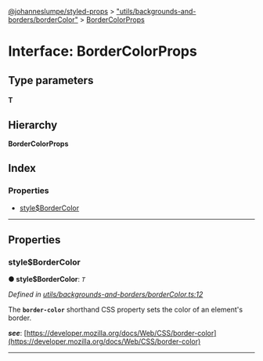 [@johanneslumpe/styled-props](../README.md) > ["utils/backgrounds-and-borders/borderColor"](../modules/_utils_backgrounds_and_borders_bordercolor_.md) > [BorderColorProps](../interfaces/_utils_backgrounds_and_borders_bordercolor_.bordercolorprops.md)

# Interface: BorderColorProps

## Type parameters
#### T 
## Hierarchy

**BorderColorProps**

## Index

### Properties

* [style$BorderColor](_utils_backgrounds_and_borders_bordercolor_.bordercolorprops.md#style_bordercolor)

---

## Properties

<a id="style_bordercolor"></a>

###  style$BorderColor

**● style$BorderColor**: *`T`*

*Defined in [utils/backgrounds-and-borders/borderColor.ts:12](https://github.com/johanneslumpe/styled-props/blob/8e709f1/src/utils/backgrounds-and-borders/borderColor.ts#L12)*

The **`border-color`** shorthand CSS property sets the color of an element's border.

*__see__*: [https://developer.mozilla.org/docs/Web/CSS/border-color](https://developer.mozilla.org/docs/Web/CSS/border-color)

___

